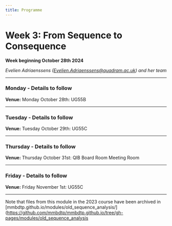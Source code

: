 ```yaml
---
title: Programme
---
```


# Week 3: From Sequence to Consequence
**Week beginning October 28th 2024**

_Evelien Adriaenssens (Evelien.Adriaenssens@quadram.ac.uk) and her team_


***

### Monday - Details to follow

**Venue:** Monday October 28th: UG55B

***

### Tuesday - Details to follow

**Venue:** Tuesday October 29th: UG55C

***

### Thursday - Details to follow

**Venue:** Thursday October 31st: QIB Board Room Meeting Room

***

### Friday - Details to follow

**Venue:** Friday November 1st: UG55C

***

Note that files from this module in the 2023 course have been archived in [mmbdtp.github.io/modules/old_sequence_analysis/](https://github.com/mmbdtp/mmbdtp.github.io/tree/gh-pages/modules/old_sequence_analysis
